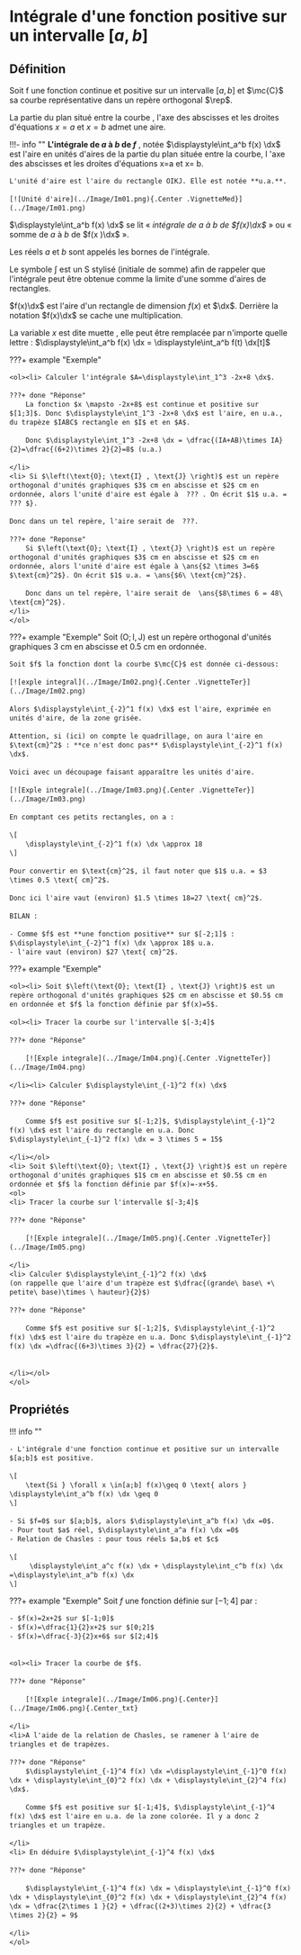 # Intégrale d'une fonction positive sur un intervalle $[a,b]$

## Définition

Soit f une fonction continue et positive sur un intervalle $[a,b]$ et $\mc{C}$ sa courbe représentative dans un repère orthogonal $\rep$.

La partie du plan situé entre la courbe , l'axe des abscisses et les droites d'équations $x=a$ et $x= b$ admet une aire.

!!!- info ""
    **L'intégrale de $a$ à $b$ de $f$** , notée $\displaystyle\int_a^b f(x) \dx$ est l'aire en unités d'aires de la partie du plan située entre la courbe, l 'axe des abscisses et les droites d'équations x=a et x= b.
    
    L'unité d'aire est l'aire du rectangle OIKJ. Elle est notée **u.a.**.

    [![Unité d'aire](../Image/Im01.png){.Center .VignetteMed}](../Image/Im01.png)

 $\displaystyle\int_a^b f(x) \dx$ se lit &laquo; *intégrale de $a$ à $b$ de $f(x)\dx$* &raquo; ou &laquo; somme de $a$ à $b$ de $f(x )\dx$ &raquo;.
 
Les réels $a$ et $b$ sont appelés les bornes de l'intégrale.

Le symbole $\displaystyle\int$ est un S stylisé (initiale de somme) afin de rappeler que l'intégrale peut être obtenue comme la limite d'une somme d'aires de rectangles.

$f(x)\dx$ est l'aire d'un rectangle de dimension $f(x)$ et $\dx$. Derrière la notation $f(x)\dx$ se cache une multiplication.

La variable $x$ est dite muette , elle peut être remplacée par n'importe quelle lettre : $\displaystyle\int_a^b f(x) \dx = \displaystyle\int_a^b f(t) \dx[t]$

???+ example "Exemple"
	
	<ol><li> Calculer l'intégrale $A=\displaystyle\int_1^3 -2x+8 \dx$.
 
    ???+ done "Réponse"
		La fonction $x \mapsto -2x+8$ est continue et positive sur $[1;3]$. Donc $\displaystyle\int_1^3 -2x+8 \dx$ est l'aire, en u.a., du trapèze $IABC$ rectangle en $I$ et en $A$.
		
		Donc $\displaystyle\int_1^3 -2x+8 \dx = \dfrac{(IA+AB)\times IA}{2}=\dfrac{(6+2)\times 2}{2}=8$ (u.a.)
 
	</li>
	<li> Si $\left(\text{O}; \text{I} , \text{J} \right)$ est un repère orthogonal d'unités graphiques $3$ cm en abscisse et $2$ cm en ordonnée, alors l'unité d'aire est égale à  ??? . On écrit $1$ u.a. =  ??? $}.
	
	Donc dans un tel repère, l'aire serait de  ???. 

	???+ done "Reponse"
		Si $\left(\text{O}; \text{I} , \text{J} \right)$ est un repère orthogonal d'unités graphiques $3$ cm en abscisse et $2$ cm en ordonnée, alors l'unité d'aire est égale à \ans{$2 \times 3=6$ $\text{cm}^2$}. On écrit $1$ u.a. = \ans{$6\ \text{cm}^2$}.
	
		Donc dans un tel repère, l'aire serait de  \ans{$8\times 6 = 48\ \text{cm}^2$}. 
	</li>
	</ol>


???+ example "Exemple"
	Soit $\left(\text{O}; \text{I} , \text{J} \right)$ est un repère orthogonal d'unités graphiques $3$ cm en abscisse et $0.5$ cm en ordonnée.

	Soit $f$ la fonction dont la courbe $\mc{C}$ est donnée ci-dessous:

	[![exple integral](../Image/Im02.png){.Center .VignetteTer}](../Image/Im02.png)

	Alors $\displaystyle\int_{-2}^1 f(x) \dx$ est l'aire, exprimée en unités d'aire, de la zone grisée.
	
	Attention, si (ici) on compte le quadrillage, on aura l'aire en $\text{cm}^2$ : **ce n'est donc pas** $\displaystyle\int_{-2}^1 f(x) \dx$.

	Voici avec un découpage faisant apparaître les unités d'aire.

	[![Exple integrale](../Image/Im03.png){.Center .VignetteTer}](../Image/Im03.png)

	En comptant ces petits rectangles, on a :

	\[ 
		\displaystyle\int_{-2}^1 f(x) \dx \approx 18 
	\]

	Pour convertir en $\text{cm}^2$, il faut noter que $1$ u.a. = $3 \times 0.5 \text{ cm}^2$.
	
	Donc ici l'aire vaut (environ) $1.5 \times 18=27 \text{ cm}^2$.

	BILAN : 
	
	- Comme $f$ est **une fonction positive** sur $[-2;1]$ : $\displaystyle\int_{-2}^1 f(x) \dx \approx 18$ u.a.
	- l'aire vaut (environ) $27 \text{ cm}^2$.
 
 

???+ example "Exemple"

	<ol><li> Soit $\left(\text{O}; \text{I} , \text{J} \right)$ est un repère orthogonal d'unités graphiques $2$ cm en abscisse et $0.5$ cm en ordonnée et $f$ la fonction définie par $f(x)=5$.

	<ol><li> Tracer la courbe sur l'intervalle $[-3;4]$
    
	???+ done "Réponse"

		[![Exple integrale](../Image/Im04.png){.Center .VignetteTer}](../Image/Im04.png)
 
	</li><li> Calculer $\displaystyle\int_{-1}^2 f(x) \dx$
    
	???+ done "Réponse"

		Comme $f$ est positive sur $[-1;2]$, $\displaystyle\int_{-1}^2 f(x) \dx$ est l'aire du rectangle en u.a. Donc $\displaystyle\int_{-1}^2 f(x) \dx = 3 \times 5 = 15$
 
	</li></ol>
	<li> Soit $\left(\text{O}; \text{I} , \text{J} \right)$ est un repère orthogonal d'unités graphiques $1$ cm en abscisse et $0.5$ cm en ordonnée et $f$ la fonction définie par $f(x)=-x+5$.
	<ol>
	<li> Tracer la courbe sur l'intervalle $[-3;4]$
    
	???+ done "Réponse"

		[![Exple integrale](../Image/Im05.png){.Center .VignetteTer}](../Image/Im05.png)
 
	</li>
	<li> Calculer $\displaystyle\int_{-1}^2 f(x) \dx$ 
	(on rappelle que l'aire d'un trapèze est $\dfrac{(grande\ base\ +\ petite\ base)\times \ hauteur}{2}$)
    
	???+ done "Réponse"

		Comme $f$ est positive sur $[-1;2]$, $\displaystyle\int_{-1}^2 f(x) \dx$ est l'aire du trapèze en u.a. Donc $\displaystyle\int_{-1}^2 f(x) \dx =\dfrac{(6+3)\times 3}{2} = \dfrac{27}{2}$.
 

	</li></ol>
	</ol>

 

## Propriétés

!!! info ""

	- L'intégrale d'une fonction continue et positive sur un intervalle $[a;b]$ est positive.

	\[ 
		\text{Si } \forall x \in[a;b] f(x)\geq 0 \text{ alors } \displaystyle\int_a^b f(x) \dx \geq 0  
	\]

	- Si $f=0$ sur $[a;b]$, alors $\displaystyle\int_a^b f(x) \dx =0$. 
	- Pour tout $a$ réel, $\displaystyle\int_a^a f(x) \dx =0$
	- Relation de Chasles : pour tous réels $a,b$ et $c$
	
	\[
		 \displaystyle\int_a^c f(x) \dx + \displaystyle\int_c^b f(x) \dx =\displaystyle\int_a^b f(x) \dx 
	\]
<!--\item Conservation par symétrie : soit $f$ est une fonction définie et continue sur $[-a;a]$, si $f$ est \textbf{paire} alors 
%\[ \displaystyle\int_{-a}^0 f(x) \dx = \displaystyle\int_0^a f(x) \dx \]
%\item Conservation par translation : soit $f$ est une fonction définie et continue sur $\R$, si $f$ est périodique de période $T$ alors :
%\[ \displaystyle\int_0^T f(x) \dx = \displaystyle\int_{a}^{a+T} f(x) \dx \text{ pour tout } a \in \R   \]-->
 
 

???+ example "Exemple"
	Soit $f$ une fonction définie sur $[-1;4]$ par :
	
	- $f(x)=2x+2$ sur $[-1;0]$
	- $f(x)=\dfrac{1}{2}x+2$ sur $[0;2]$
	- $f(x)=\dfrac{-3}{2}x+6$ sur $[2;4]$
 

	<ol><li> Tracer la courbe de $f$.
    
	???+ done "Réponse"
		
		[![Exple integrale](../Image/Im06.png){.Center}](../Image/Im06.png){.Center_txt}
 
	</li>
	<li>A l'aide de la relation de Chasles, se ramener à l'aire de triangles et de trapèzes.
    
	???+ done "Réponse"
		$\displaystyle\int_{-1}^4 f(x) \dx =\displaystyle\int_{-1}^0 f(x) \dx + \displaystyle\int_{0}^2 f(x) \dx + \displaystyle\int_{2}^4 f(x) \dx$.
		
		Comme $f$ est positive sur $[-1;4]$, $\displaystyle\int_{-1}^4 f(x) \dx$ est l'aire en u.a. de la zone colorée. Il y a donc 2 triangles et un trapèze.
 
	</li>
	<li> En déduire $\displaystyle\int_{-1}^4 f(x) \dx$
    
	???+ done "Réponse"

		$\displaystyle\int_{-1}^4 f(x) \dx = \displaystyle\int_{-1}^0 f(x) \dx + \displaystyle\int_{0}^2 f(x) \dx + \displaystyle\int_{2}^4 f(x) \dx = \dfrac{2\times 1 }{2} + \dfrac{(2+3)\times 2}{2} + \dfrac{3 \times 2}{2} = 9$

	</li>
	</ol>
 
 